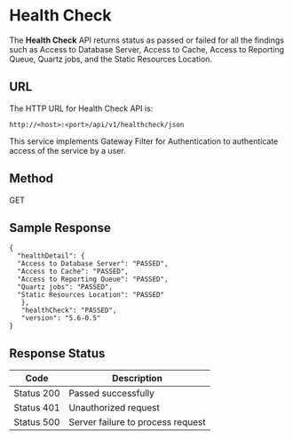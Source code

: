 
# Health Check

The **Health Check** API returns status as passed or failed for all the findings such as Access to Database Server, Access to Cache, Access to Reporting Queue, Quartz jobs, and the Static Resources Location.

## URL

The HTTP URL for Health Check API is:

```
http://<host>:<port>/api/v1/healthcheck/json
```

This service implements Gateway Filter for Authentication to authenticate access of the service by a user.

## Method

GET

## Sample Response

```
{  
  "healthDetail": {  
  "Access to Database Server": "PASSED",  
  "Access to Cache": "PASSED",  
  "Access to Reporting Queue": "PASSED",  
  "Quartz jobs": "PASSED",  
  "Static Resources Location": "PASSED"  
   },  
   "healthCheck": "PASSED",  
   "version": "5.6-0.5"  
}

```

## Response Status

| Code       | Description                       |
| ---------- | --------------------------------- |
| Status 200 | Passed successfully               |
| Status 401 | Unauthorized request              |
| Status 500 | Server failure to process request |
